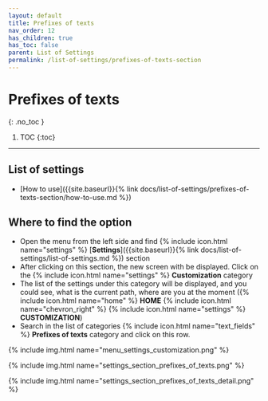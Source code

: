 ```yaml
---
layout: default
title: Prefixes of texts
nav_order: 12
has_children: true
has_toc: false
parent: List of Settings
permalink: /list-of-settings/prefixes-of-texts-section
---
```


# Prefixes of texts
{: .no_toc }

1. TOC
{:toc}

---

## List of settings
- [How to use]({{site.baseurl}}{% link docs/list-of-settings/prefixes-of-texts-section/how-to-use.md %})

## Where to find the option
- Open the menu from the left side and find {% include icon.html name="settings" %} [**Settings**]({{site.baseurl}}{% link docs/list-of-settings/list-of-settings.md %}) section
- After clicking on this section, the new screen with be displayed. Click on the {% include icon.html name="settings" %} **Customization** category
- The list of the settings under this category will be displayed, and you could see, what is the current path, where are you at the moment ({% include icon.html name="home" %} **HOME** {% include icon.html name="chevron_right" %} {% include icon.html name="settings" %} **CUSTOMIZATION**)
- Search in the list of categories {% include icon.html name="text_fields" %} **Prefixes of texts** category and click on this row.

{% include img.html name="menu_settings_customization.png" %}

{% include img.html name="settings_section_prefixes_of_texts.png" %}

{% include img.html name="settings_section_prefixes_of_texts_detail.png" %}